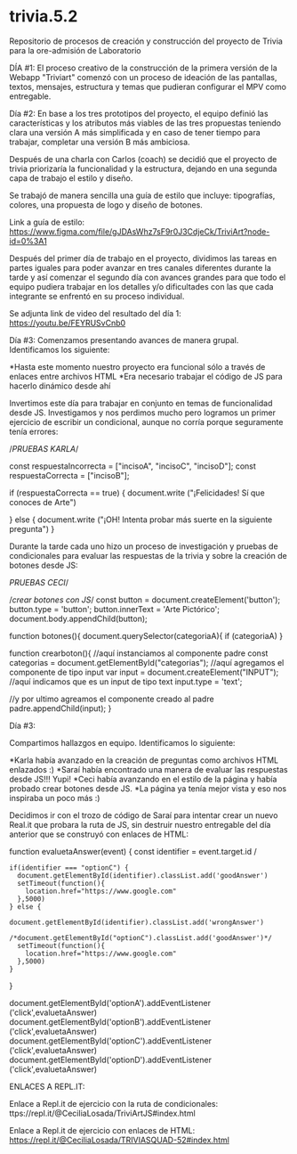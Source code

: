 # trivia.5.2
Repositorio de procesos de creación y construcción del proyecto de Trivia para la ore-admisión de Laboratorio

DÍA #1:
El proceso creativo de la construcción de la primera versión de la Webapp "Triviart" comenzó con un proceso de ideación de las pantallas, textos, mensajes, estructura y temas que pudieran configurar el MPV como entregable.

Día #2:
En base a los tres prototipos del proyecto, el equipo definió las características y los atributos más viables de las tres propuestas teniendo clara una versión A más simplificada y en caso de tener tiempo para trabajar, completar una versión B más ambiciosa.

Después de una charla con Carlos (coach) se decidió que el proyecto de trivia priorizaría la funcionalidad y la estructura, dejando en una segunda capa de trabajo el estilo y diseño.

Se trabajó de manera sencilla una guía de estilo que incluye: tipografías, colores, una propuesta de logo y diseño de botones.

Link a guía de estilo: https://www.figma.com/file/gJDAsWhz7sF9r0J3CdjeCk/TriviArt?node-id=0%3A1

Después del primer día de trabajo en el proyecto, dividimos las tareas en partes iguales para poder avanzar en tres canales diferentes durante la tarde y así comenzar el segundo día con avances grandes para que todo el equipo pudiera trabajar en los detalles y/o dificultades con las que cada integrante se enfrentó en su proceso individual.

Se adjunta link de video del resultado del día 1: https://youtu.be/FEYRUSvCnb0


Día #3:
Comenzamos presentando avances de manera grupal. Identificamos los siguiente:

*Hasta este momento nuestro proyecto era funcional sólo a través de enlaces entre archivos HTML
*Era necesario trabajar el código de JS para hacerlo dinámico desde ahí

Invertimos este día para trabajar en conjunto en temas de funcionalidad desde JS. Investigamos y nos perdimos mucho pero logramos un primer ejercicio de escribir un condicional, aunque no corría porque seguramente tenía errores:

/*PRUEBAS KARLA*/

const respuestaIncorrecta = ["incisoA", "incisoC", "incisoD"];
const respuestaCorrecta = ["incisoB"];

  if (respuestaCorrecta == true) {
    document.write ("¡Felicidades! Sí que conoces de Arte")

  } else {
    document.write ("¡OH! Intenta probar más suerte en la siguiente pregunta")
  }
  
  
Durante la tarde cada uno hizo un proceso de investigación y pruebas de condicionales para evaluar las respuestas de la trivia y sobre la creación de botones desde JS:

*PRUEBAS CECI*/

/*crear botones con JS*/
const button = document.createElement('button'); 
  button.type = 'button'; 
  button.innerText = 'Arte Pictórico'; 
  document.body.appendChild(button); 

function botones(){
  document.querySelector(categoriaA){
    if (categoriaA) 
  }


function crearboton(){
   //aquí instanciamos al componente padre
   const categorias = document.getElementById("categorias");
   //aquí agregamos el componente de tipo input
   var input = document.createElement("INPUT");
   //aquí indicamos que es un input de tipo text
   input.type = 'text';
   
   //y por ultimo agreamos el componente creado al padre
   padre.appendChild(input);
 }
 
 
 
 Día #3:

Compartimos hallazgos en equipo. Identificamos lo siguiente:

*Karla había avanzado en la creación de preguntas como archivos HTML enlazados :)
*Saraí había encontrado una manera de evaluar las respuestas desde JS!!! Yupi!
*Ceci había avanzando en el estilo de la página y había probado crear botones desde JS.
*La página ya tenía mejor vista y eso nos inspiraba un poco más :)


Decidimos ir con el trozo de código de Saraí para intentar crear un nuevo Real.it que probara la ruta de JS, sin destruir nuestro entregable del día anterior que se construyó con enlaces de HTML:

function evaluetaAnswer(event) {
  const identifier = event.target.id /
    
    if(identifier === "optionC") {
      document.getElementById(identifier).classList.add('goodAnswer')
      setTimeout(function(){
        location.href="https://www.google.com"
      },5000)
    } else {
      		document.getElementById(identifier).classList.add('wrongAnswer')
          /*document.getElementById("optionC").classList.add('goodAnswer')*/
      setTimeout(function(){
        location.href="https://www.google.com"
      },5000)
    }
  }


  document.getElementById('optionA').addEventListener ('click',evaluetaAnswer)
  document.getElementById('optionB').addEventListener ('click',evaluetaAnswer)
  document.getElementById('optionC').addEventListener ('click',evaluetaAnswer)
  document.getElementById('optionD').addEventListener ('click',evaluetaAnswer)
  
  
  
ENLACES A REPL.IT: 
  
Enlace a Repl.it de ejercicio con la ruta de condicionales: ttps://repl.it/@CeciliaLosada/TriviArtJS#index.html

Enlace a Repl.it de ejercicio con enlaces de HTML: https://repl.it/@CeciliaLosada/TRIVIASQUAD-52#index.html


